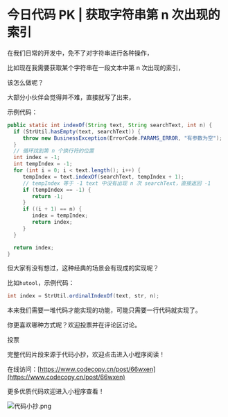 # 今日代码 PK | 获取字符串第 n 次出现的索引

在我们日常的开发中，免不了对字符串进行各种操作，

比如现在我需要获取某个字符串在一段文本中第 n 次出现的索引，

该怎么做呢？

大部分小伙伴会觉得并不难，直接就写了出来，

示例代码：

```java
public static int indexOf(String text, String searchText, int n) {
  if (StrUtil.hasEmpty(text, searchText)) {
     throw new BusinessException(ErrorCode.PARAMS_ERROR, "有参数为空");
  }
  // 循环找到第 n 个换行符的位置
  int index = -1;
  int tempIndex = -1;
  for (int i = 0; i < text.length(); i++) {
     tempIndex = text.indexOf(searchText, tempIndex + 1);
     // tempIndex 等于 -1 text 中没有出现 n 次 searchText，直接返回 -1
     if (tempIndex == -1) {
        return -1;
     }
     if ((i + 1) == n) {
        index = tempIndex;
        return index;
     }
  }

  return index;
}
```

但大家有没有想过，这种经典的场景会有现成的实现呢？

比如`hutool`，示例代码：

```java
int index = StrUtil.ordinalIndexOf(text, str, n);
```

本来我们需要一堆代码才能实现的功能，可能只需要一行代码就实现了。

你更喜欢哪种方式呢？欢迎投票并在评论区讨论。

投票

完整代码片段来源于代码小抄，欢迎点击进入小程序阅读！

在线访问：[https://www.codecopy.cn/post/66wxen](https://www.codecopy.cn/post/66wxen)

更多优质代码欢迎进入小程序查看！

![代码小抄.png](..%2Fimgs%2F%E4%BB%A3%E7%A0%81%E5%B0%8F%E6%8A%84.png)


